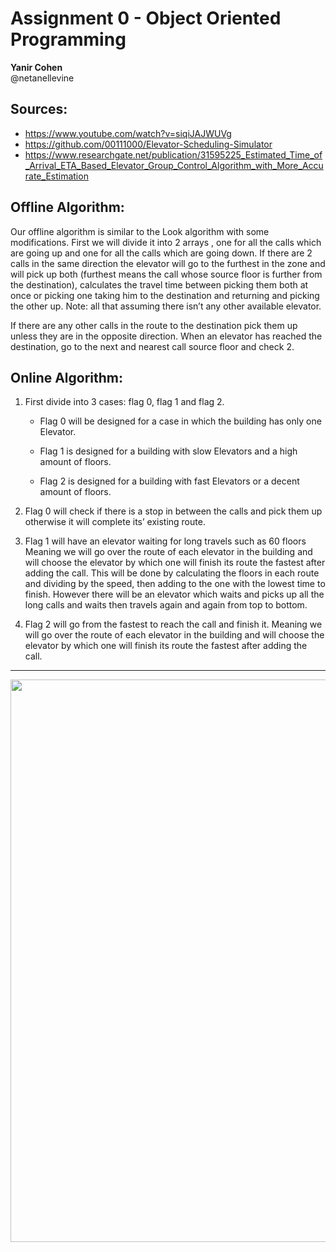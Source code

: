 # Assignment 0 - Object Oriented Programming

**Yanir Cohen**  
@netanellevine 


## Sources:

  - https://www.youtube.com/watch?v=siqiJAJWUVg
  - https://github.com/00111000/Elevator-Scheduling-Simulator
  - https://www.researchgate.net/publication/31595225_Estimated_Time_of_Arrival_ETA_Based_Elevator_Group_Control_Algorithm_with_More_Accurate_Estimation



## Offline Algorithm:

Our offline algorithm is similar to the Look algorithm with some modifications.
First we will divide it into 2 arrays , one for all the calls which are going up and one for all the calls which are going down.
If there are 2 calls in the same direction the elevator will go to the furthest in the zone and will pick up both (furthest means the call whose source floor is further from the destination), calculates the travel time between picking them both at once or picking one taking him to the destination and returning and picking the other up.
Note: all that assuming there isn’t any other available elevator.

If there are any other calls in the route to the destination pick them up unless they are in the opposite direction.
When an elevator has reached the destination, go to the next and nearest call source floor and check 2.




## Online Algorithm:

1. First divide into 3 cases: flag 0, flag 1 and flag 2.

   - Flag 0 will be designed for a case in which the building has only one Elevator.

   - Flag 1 is designed for a building with slow Elevators and a high amount of floors.

   - Flag 2 is designed for a building with fast Elevators or a decent amount of floors.

2. Flag 0 will check if there is a stop in between the calls and pick them up otherwise it will complete its’ existing route.
     
3. Flag 1 will have an elevator waiting for long travels such as 60 floors
Meaning we will go over the route of each elevator in the building and will choose the elevator by which one will finish its route the fastest after adding the call.
This will be done by calculating the floors in each route and dividing by the speed, then adding to the one with the lowest time to finish.
However there will be an elevator which waits and picks up all the long calls and waits then travels again and again from top to bottom.

4. Flag 2 will go from the fastest to reach the call and finish it.
Meaning we will go over the route of each elevator in the building and will choose the elevator by which one will finish its route the fastest after adding the call.
  
    
---
  
   
   <p align="center">
    <img width="800" height="900" src="https://user-images.githubusercontent.com/74298433/141529107-3a273664-8d12-4cb6-88b6-4b2427c20cf9.png">
   </p>
